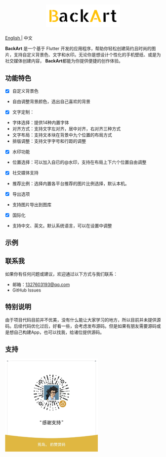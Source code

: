 <h1 align="center">
    <img src="images/brand.png" alt="Higress" width="240" height="72.5">
  <br>
<!--   Easily create personalized background images -->
</h1>

<p>
   <a href="README_EN.md"> English <a/> | 中文
</p>
     
**BackArt** 是一个基于 Flutter
开发的应用程序，帮助你轻松创建简约且时尚的图片，支持自定义背景色、文字和水印。无论你是想设计个性化的手机壁纸、或是为社交媒体创建内容，
**BackArt**都能为你提供便捷的创作体验。

## 功能特色

- [x] 自定义背景色

* 自由调整背景颜色，选出自己喜欢的背景

- [x] 文字定制：

* 字体选择：提供14种内置字体
* 对齐方式：支持文字左对齐，居中对齐，右对齐三种方式
* 文字布局：支持文本块在背景中九个位置的布局方式
* 排版调整：支持文字字号和行距的调整

- [x] 水印功能

* 位置选择：可以加入自已的@水印，支持在布局上下六个位置自由调整

- [x] 社交媒体支持

* 推荐比例：选择内置各平台推荐的图片比例选择，默认本机。

- [x] 导出选项

* 支持图片导出到图库

- [x] 国际化

* 支持中文、英文。默认系统语言，可以在设置中调整

## 示例

## 联系我

如果你有任何问题或建议，欢迎通过以下方式与我们联系：

* 邮箱：1327603193@qq.com
* GitHub Issues

## 特别说明

由于项目代码目前并不优美，没有什么能让大家学习的地方，所以目前并未提供源码。后续代码优化过后，好看一些，会考虑发布源码。但是如果有朋友需要源码或是想自己构建App，也可以找我，给诸位提供源码。

## 支持

<img src="images/wxsp.jpg" width="300px">

